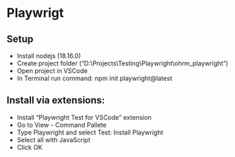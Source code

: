 # Playwrigt
## Setup
- Install nodejs (18.16.0)
- Create project folder (“D:\Projects\Testing\Playwright\ohrm_playwright”)
- Open project in VSCode
- In Terminal run command: npm init playwright@latest
## Install via extensions:
- Install “Playwright Test for VSCode” extension 
- Go to View - Command Pallete
- Type Playwright and select Test: Install Playwright
- Select all with JavaScript
- Click OK


